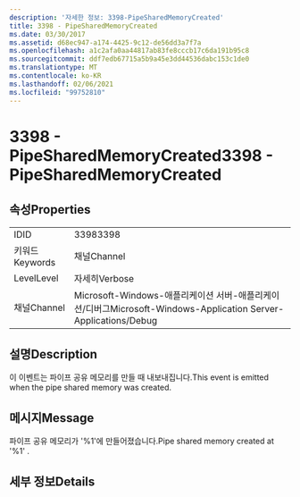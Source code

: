 ```yaml
---
description: '자세한 정보: 3398-PipeSharedMemoryCreated'
title: 3398 - PipeSharedMemoryCreated
ms.date: 03/30/2017
ms.assetid: d68ec947-a174-4425-9c12-de56dd3a7f7a
ms.openlocfilehash: a1c2afa0aa44817ab83fe8cccb17c6da191b95c8
ms.sourcegitcommit: ddf7edb67715a5b9a45e3dd44536dabc153c1de0
ms.translationtype: MT
ms.contentlocale: ko-KR
ms.lasthandoff: 02/06/2021
ms.locfileid: "99752810"
---
```

# <a name="3398---pipesharedmemorycreated"></a><span data-ttu-id="a57f9-103">3398 - PipeSharedMemoryCreated</span><span class="sxs-lookup"><span data-stu-id="a57f9-103">3398 - PipeSharedMemoryCreated</span></span>

## <a name="properties"></a><span data-ttu-id="a57f9-104">속성</span><span class="sxs-lookup"><span data-stu-id="a57f9-104">Properties</span></span>  
  
|||  
|-|-|  
|<span data-ttu-id="a57f9-105">ID</span><span class="sxs-lookup"><span data-stu-id="a57f9-105">ID</span></span>|<span data-ttu-id="a57f9-106">3398</span><span class="sxs-lookup"><span data-stu-id="a57f9-106">3398</span></span>|  
|<span data-ttu-id="a57f9-107">키워드</span><span class="sxs-lookup"><span data-stu-id="a57f9-107">Keywords</span></span>|<span data-ttu-id="a57f9-108">채널</span><span class="sxs-lookup"><span data-stu-id="a57f9-108">Channel</span></span>|  
|<span data-ttu-id="a57f9-109">Level</span><span class="sxs-lookup"><span data-stu-id="a57f9-109">Level</span></span>|<span data-ttu-id="a57f9-110">자세히</span><span class="sxs-lookup"><span data-stu-id="a57f9-110">Verbose</span></span>|  
|<span data-ttu-id="a57f9-111">채널</span><span class="sxs-lookup"><span data-stu-id="a57f9-111">Channel</span></span>|<span data-ttu-id="a57f9-112">Microsoft-Windows-애플리케이션 서버-애플리케이션/디버그</span><span class="sxs-lookup"><span data-stu-id="a57f9-112">Microsoft-Windows-Application Server-Applications/Debug</span></span>|  
  
## <a name="description"></a><span data-ttu-id="a57f9-113">설명</span><span class="sxs-lookup"><span data-stu-id="a57f9-113">Description</span></span>  

 <span data-ttu-id="a57f9-114">이 이벤트는 파이프 공유 메모리를 만들 때 내보내집니다.</span><span class="sxs-lookup"><span data-stu-id="a57f9-114">This event is emitted when the pipe shared memory was created.</span></span>  
  
## <a name="message"></a><span data-ttu-id="a57f9-115">메시지</span><span class="sxs-lookup"><span data-stu-id="a57f9-115">Message</span></span>  

 <span data-ttu-id="a57f9-116">파이프 공유 메모리가 '%1'에 만들어졌습니다.</span><span class="sxs-lookup"><span data-stu-id="a57f9-116">Pipe shared memory created at '%1' .</span></span>  
  
## <a name="details"></a><span data-ttu-id="a57f9-117">세부 정보</span><span class="sxs-lookup"><span data-stu-id="a57f9-117">Details</span></span>
